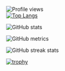 ![Profile views](https://gpvc.arturio.dev/GabiRP)  
[![Top Langs](https://github-readme-stats.vercel.app/api/top-langs?username=GabiRP&layout=compact)](https://github.com/anuraghazra/github-readme-stats)

![GitHub stats](https://github-readme-stats.vercel.app/api?username=GabiRP&show_icons=true)  

![GitHub metrics](https://metrics.lecoq.io/GabiRP)  

![GitHub streak stats](https://github-readme-streak-stats.herokuapp.com/?user=GabiRP)  

[![trophy](https://github-profile-trophy.vercel.app/?username=GabiRP)](https://github.com/ryo-ma/github-profile-trophy)
